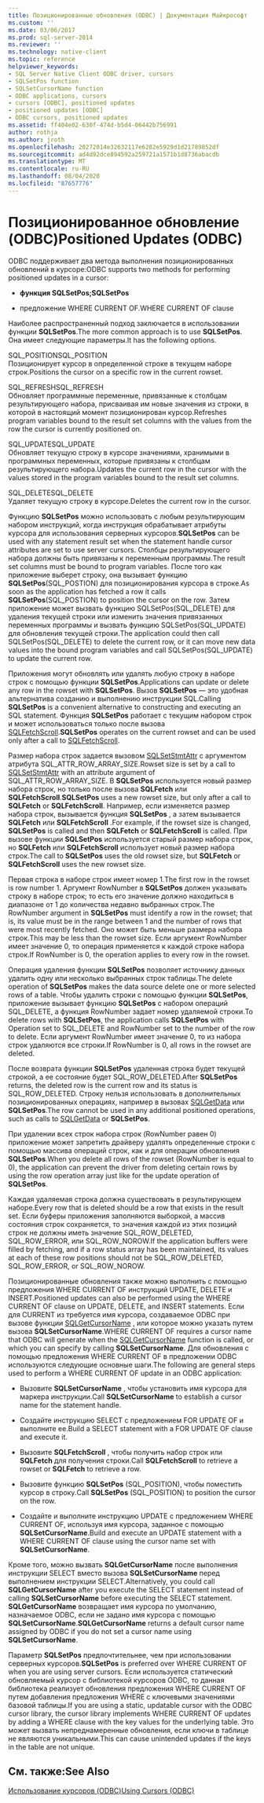 ```yaml
---
title: Позиционированные обновления (ODBC) | Документация Майкрософт
ms.custom: ''
ms.date: 03/06/2017
ms.prod: sql-server-2014
ms.reviewer: ''
ms.technology: native-client
ms.topic: reference
helpviewer_keywords:
- SQL Server Native Client ODBC driver, cursors
- SQLSetPos function
- SQLSetCursorName function
- ODBC applications, cursors
- cursors [ODBC], positioned updates
- positioned updates [ODBC]
- ODBC cursors, positioned updates
ms.assetid: ff404e02-630f-474d-b5d4-06442b756991
author: rothja
ms.author: jroth
ms.openlocfilehash: 20272014e32632117e6282e5929d1d21789852df
ms.sourcegitcommit: ad4d92dce894592a259721a1571b1d8736abacdb
ms.translationtype: MT
ms.contentlocale: ru-RU
ms.lasthandoff: 08/04/2020
ms.locfileid: "87657776"
---
```

# <a name="positioned-updates-odbc"></a><span data-ttu-id="61c22-102">Позиционированное обновление (ODBC)</span><span class="sxs-lookup"><span data-stu-id="61c22-102">Positioned Updates (ODBC)</span></span>
  <span data-ttu-id="61c22-103">ODBC поддерживает два метода выполнения позиционированных обновлений в курсоре:</span><span class="sxs-lookup"><span data-stu-id="61c22-103">ODBC supports two methods for performing positioned updates in a cursor:</span></span>  
  
-   <span data-ttu-id="61c22-104">**функция SQLSetPos;**</span><span class="sxs-lookup"><span data-stu-id="61c22-104">**SQLSetPos**</span></span>  
  
-   <span data-ttu-id="61c22-105">предложение WHERE CURRENT OF.</span><span class="sxs-lookup"><span data-stu-id="61c22-105">WHERE CURRENT OF clause</span></span>  
  
 <span data-ttu-id="61c22-106">Наиболее распространенный подход заключается в использовании функции **SQLSetPos**.</span><span class="sxs-lookup"><span data-stu-id="61c22-106">The more common approach is to use **SQLSetPos**.</span></span> <span data-ttu-id="61c22-107">Она имеет следующие параметры.</span><span class="sxs-lookup"><span data-stu-id="61c22-107">It has the following options.</span></span>  
  
 <span data-ttu-id="61c22-108">SQL_POSITION</span><span class="sxs-lookup"><span data-stu-id="61c22-108">SQL_POSITION</span></span>  
 <span data-ttu-id="61c22-109">Позиционирует курсор в определенной строке в текущем наборе строк.</span><span class="sxs-lookup"><span data-stu-id="61c22-109">Positions the cursor on a specific row in the current rowset.</span></span>  
  
 <span data-ttu-id="61c22-110">SQL_REFRESH</span><span class="sxs-lookup"><span data-stu-id="61c22-110">SQL_REFRESH</span></span>  
 <span data-ttu-id="61c22-111">Обновляет программные переменные, привязанные к столбцам результирующего набора, присваивая им новые значения из строки, в которой в настоящий момент позиционирован курсор.</span><span class="sxs-lookup"><span data-stu-id="61c22-111">Refreshes program variables bound to the result set columns with the values from the row the cursor is currently positioned on.</span></span>  
  
 <span data-ttu-id="61c22-112">SQL_UPDATE</span><span class="sxs-lookup"><span data-stu-id="61c22-112">SQL_UPDATE</span></span>  
 <span data-ttu-id="61c22-113">Обновляет текущую строку в курсоре значениями, хранимыми в программных переменных, которые привязаны к столбцам результирующего набора.</span><span class="sxs-lookup"><span data-stu-id="61c22-113">Updates the current row in the cursor with the values stored in the program variables bound to the result set columns.</span></span>  
  
 <span data-ttu-id="61c22-114">SQL_DELETE</span><span class="sxs-lookup"><span data-stu-id="61c22-114">SQL_DELETE</span></span>  
 <span data-ttu-id="61c22-115">Удаляет текущую строку в курсоре.</span><span class="sxs-lookup"><span data-stu-id="61c22-115">Deletes the current row in the cursor.</span></span>  
  
 <span data-ttu-id="61c22-116">Функцию **SQLSetPos** можно использовать с любым результирующим набором инструкций, когда инструкция обрабатывает атрибуты курсора для использования серверных курсоров.</span><span class="sxs-lookup"><span data-stu-id="61c22-116">**SQLSetPos** can be used with any statement result set when the statement handle cursor attributes are set to use server cursors.</span></span> <span data-ttu-id="61c22-117">Столбцы результирующего набора должны быть привязаны к переменным программы.</span><span class="sxs-lookup"><span data-stu-id="61c22-117">The result set columns must be bound to program variables.</span></span> <span data-ttu-id="61c22-118">После того как приложение выберет строку, она вызывает функцию **SQLSetPos**(SQL_POSTION) для позиционирования курсора в строке.</span><span class="sxs-lookup"><span data-stu-id="61c22-118">As soon as the application has fetched a row it calls **SQLSetPos**(SQL_POSTION) to position the cursor on the row.</span></span> <span data-ttu-id="61c22-119">Затем приложение может вызвать функцию SQLSetPos(SQL_DELETE) для удаления текущей строки или изменить значения привязанных переменных программы и вызвать функцию SQLSetPos(SQL_UPDATE) для обновления текущей строки.</span><span class="sxs-lookup"><span data-stu-id="61c22-119">The application could then call SQLSetPos(SQL_DELETE) to delete the current row, or it can move new data values into the bound program variables and call SQLSetPos(SQL_UPDATE) to update the current row.</span></span>  
  
 <span data-ttu-id="61c22-120">Приложения могут обновлять или удалять любую строку в наборе строк с помощью функции **SQLSetPos**.</span><span class="sxs-lookup"><span data-stu-id="61c22-120">Applications can update or delete any row in the rowset with **SQLSetPos**.</span></span> <span data-ttu-id="61c22-121">Вызов **SQLSetPos** — это удобная альтернатива созданию и выполнению инструкции SQL.</span><span class="sxs-lookup"><span data-stu-id="61c22-121">Calling **SQLSetPos** is a convenient alternative to constructing and executing an SQL statement.</span></span> <span data-ttu-id="61c22-122">Функция **SQLSetPos** работает с текущим набором строк и может использоваться только после вызова [SQLFetchScroll](../native-client-odbc-api/sqlfetchscroll.md).</span><span class="sxs-lookup"><span data-stu-id="61c22-122">**SQLSetPos** operates on the current rowset and can be used only after a call to [SQLFetchScroll](../native-client-odbc-api/sqlfetchscroll.md).</span></span>  
  
 <span data-ttu-id="61c22-123">Размер набора строк задается вызовом [SQLSetStmtAttr](../native-client-odbc-api/sqlsetstmtattr.md) с аргументом атрибута SQL_ATTR_ROW_ARRAY_SIZE.</span><span class="sxs-lookup"><span data-stu-id="61c22-123">Rowset size is set by a call to [SQLSetStmtAttr](../native-client-odbc-api/sqlsetstmtattr.md) with an attribute argument of SQL_ATTR_ROW_ARRAY_SIZE.</span></span> <span data-ttu-id="61c22-124">В **SQLSetPos** используется новый размер набора строк, но только после вызова **SQLFetch** или **SQLFetchScroll**.</span><span class="sxs-lookup"><span data-stu-id="61c22-124">**SQLSetPos** uses a new rowset size, but only after a call to **SQLFetch** or **SQLFetchScroll**.</span></span> <span data-ttu-id="61c22-125">Например, если изменяется размер набора строк, вызывается функция **SQLSetPos** , а затем вызывается **SQLFetch** или **SQLFetchScroll** .</span><span class="sxs-lookup"><span data-stu-id="61c22-125">For example, if the rowset size is changed, **SQLSetPos** is called and then **SQLFetch** or **SQLFetchScroll** is called.</span></span> <span data-ttu-id="61c22-126">При вызове функции **SQLSetPos** используется старый размер набора строк, но **SQLFetch** или **SQLFetchScroll** использует новый размер набора строк.</span><span class="sxs-lookup"><span data-stu-id="61c22-126">The call to **SQLSetPos** uses the old rowset size, but **SQLFetch** or **SQLFetchScroll** uses the new rowset size.</span></span>  
  
 <span data-ttu-id="61c22-127">Первая строка в наборе строк имеет номер 1.</span><span class="sxs-lookup"><span data-stu-id="61c22-127">The first row in the rowset is row number 1.</span></span> <span data-ttu-id="61c22-128">Аргумент RowNumber в **SQLSetPos** должен указывать строку в наборе строк; то есть его значение должно находиться в диапазоне от 1 до количества недавно выбранных строк.</span><span class="sxs-lookup"><span data-stu-id="61c22-128">The RowNumber argument in **SQLSetPos** must identify a row in the rowset; that is, its value must be in the range between 1 and the number of rows that were most recently fetched.</span></span> <span data-ttu-id="61c22-129">Оно может быть меньше размера набора строк.</span><span class="sxs-lookup"><span data-stu-id="61c22-129">This may be less than the rowset size.</span></span> <span data-ttu-id="61c22-130">Если аргумент RowNumber имеет значение 0, то операция применяется к каждой строке набора строк.</span><span class="sxs-lookup"><span data-stu-id="61c22-130">If RowNumber is 0, the operation applies to every row in the rowset.</span></span>  
  
 <span data-ttu-id="61c22-131">Операция удаления функции **SQLSetPos** позволяет источнику данных удалить одну или несколько выбранных строк таблицы.</span><span class="sxs-lookup"><span data-stu-id="61c22-131">The delete operation of **SQLSetPos** makes the data source delete one or more selected rows of a table.</span></span> <span data-ttu-id="61c22-132">Чтобы удалить строки с помощью функции **SQLSetPos**, приложение вызывает функцию **SQLSetPos** с набором операций SQL_DELETE, а функция RowNumber задает номер удаляемой строки.</span><span class="sxs-lookup"><span data-stu-id="61c22-132">To delete rows with **SQLSetPos**, the application calls **SQLSetPos** with Operation set to SQL_DELETE and RowNumber set to the number of the row to delete.</span></span> <span data-ttu-id="61c22-133">Если аргумент RowNumber имеет значение 0, то из набора строк удаляются все строки.</span><span class="sxs-lookup"><span data-stu-id="61c22-133">If RowNumber is 0, all rows in the rowset are deleted.</span></span>  
  
 <span data-ttu-id="61c22-134">После возврата функции **SQLSetPos** удаленная строка будет текущей строкой, а ее состояние будет SQL_ROW_DELETED.</span><span class="sxs-lookup"><span data-stu-id="61c22-134">After **SQLSetPos** returns, the deleted row is the current row and its status is SQL_ROW_DELETED.</span></span> <span data-ttu-id="61c22-135">Строку нельзя использовать в дополнительных позиционированных операциях, например в вызовах [SQLGetData](../native-client-odbc-api/sqlgetdata.md) или **SQLSetPos**.</span><span class="sxs-lookup"><span data-stu-id="61c22-135">The row cannot be used in any additional positioned operations, such as calls to [SQLGetData](../native-client-odbc-api/sqlgetdata.md) or **SQLSetPos**.</span></span>  
  
 <span data-ttu-id="61c22-136">При удалении всех строк набора строк (RowNumber равен 0) приложение может запретить драйверу удалять определенные строки с помощью массива операций строк, как и для операции обновления **SQLSetPos**.</span><span class="sxs-lookup"><span data-stu-id="61c22-136">When you delete all rows of the rowset (RowNumber is equal to 0), the application can prevent the driver from deleting certain rows by using the row operation array just like for the update operation of **SQLSetPos**.</span></span>  
  
 <span data-ttu-id="61c22-137">Каждая удаляемая строка должна существовать в результирующем наборе.</span><span class="sxs-lookup"><span data-stu-id="61c22-137">Every row that is deleted should be a row that exists in the result set.</span></span> <span data-ttu-id="61c22-138">Если буферы приложения заполняются выборкой, а массив состояния строк сохраняется, то значения каждой из этих позиций строк не должны иметь значение SQL_ROW_DELETED, SQL_ROW_ERROR, или SQL_ROW_NOROW.</span><span class="sxs-lookup"><span data-stu-id="61c22-138">If the application buffers were filled by fetching, and if a row status array has been maintained, its values at each of these row positions should not be SQL_ROW_DELETED, SQL_ROW_ERROR, or SQL_ROW_NOROW.</span></span>  
  
 <span data-ttu-id="61c22-139">Позиционированные обновления также можно выполнить с помощью предложения WHERE CURRENT OF инструкций UPDATE, DELETE и INSERT.</span><span class="sxs-lookup"><span data-stu-id="61c22-139">Positioned updates can also be performed using the WHERE CURRENT OF clause on UPDATE, DELETE, and INSERT statements.</span></span> <span data-ttu-id="61c22-140">Если для CURRENT из требуется имя курсора, создаваемое ODBC при вызове функции [SQLGetCursorName](../native-client-odbc-api/sqlgetcursorname.md) , или которое можно указать путем вызова **SQLSetCursorName**.</span><span class="sxs-lookup"><span data-stu-id="61c22-140">WHERE CURRENT OF requires a cursor name that ODBC will generate when the [SQLGetCursorName](../native-client-odbc-api/sqlgetcursorname.md) function is called, or which you can specify by calling **SQLSetCursorName**.</span></span> <span data-ttu-id="61c22-141">Для обновления с помощью предложения WHERE CURRENT OF в предложении ODBC используются следующие основные шаги.</span><span class="sxs-lookup"><span data-stu-id="61c22-141">The following are general steps used to perform a WHERE CURRENT OF update in an ODBC application:</span></span>  
  
-   <span data-ttu-id="61c22-142">Вызовите **SQLSetCursorName** , чтобы установить имя курсора для маркера инструкции.</span><span class="sxs-lookup"><span data-stu-id="61c22-142">Call **SQLSetCursorName** to establish a cursor name for the statement handle.</span></span>  
  
-   <span data-ttu-id="61c22-143">Создайте инструкцию SELECT с предложением FOR UPDATE OF и выполните ее.</span><span class="sxs-lookup"><span data-stu-id="61c22-143">Build a SELECT statement with a FOR UPDATE OF clause and execute it.</span></span>  
  
-   <span data-ttu-id="61c22-144">Вызовите **SQLFetchScroll** , чтобы получить набор строк или **SQLFetch** для получения строки.</span><span class="sxs-lookup"><span data-stu-id="61c22-144">Call **SQLFetchScroll** to retrieve a rowset or **SQLFetch** to retrieve a row.</span></span>  
  
-   <span data-ttu-id="61c22-145">Вызовите функцию **SQLSetPos** (SQL_POSITION), чтобы поместить курсор в строку.</span><span class="sxs-lookup"><span data-stu-id="61c22-145">Call **SQLSetPos** (SQL_POSITION) to position the cursor on the row.</span></span>  
  
-   <span data-ttu-id="61c22-146">Создайте и выполните инструкцию UPDATE с предложением WHERE CURRENT OF, используя имя курсора, заданное с помощью **SQLSetCursorName**.</span><span class="sxs-lookup"><span data-stu-id="61c22-146">Build and execute an UPDATE statement with a WHERE CURRENT OF clause using the cursor name set with **SQLSetCursorName**.</span></span>  
  
 <span data-ttu-id="61c22-147">Кроме того, можно вызвать **SQLGetCursorName** после выполнения инструкции SELECT вместо вызова **SQLSetCursorName** перед выполнением инструкции SELECT.</span><span class="sxs-lookup"><span data-stu-id="61c22-147">Alternatively, you could call **SQLGetCursorName** after you execute the SELECT statement instead of calling **SQLSetCursorName** before executing the SELECT statement.</span></span> <span data-ttu-id="61c22-148">**SQLGetCursorName** возвращает имя курсора по умолчанию, назначаемое ODBC, если не задано имя курсора с помощью **SQLSetCursorName**.</span><span class="sxs-lookup"><span data-stu-id="61c22-148">**SQLGetCursorName** returns a default cursor name assigned by ODBC if you do not set a cursor name using **SQLSetCursorName**.</span></span>  
  
 <span data-ttu-id="61c22-149">Параметр **SQLSetPos** предпочтительнее, чем при использовании серверных курсоров.</span><span class="sxs-lookup"><span data-stu-id="61c22-149">**SQLSetPos** is preferred over WHERE CURRENT OF when you are using server cursors.</span></span> <span data-ttu-id="61c22-150">Если используется статический обновляемый курсор с библиотекой курсоров ODBC, то данная библиотека реализует обновления предложения WHERE CURRENT OF путем добавления предложения WHERE с ключевыми значениями базовой таблицы.</span><span class="sxs-lookup"><span data-stu-id="61c22-150">If you are using a static, updatable cursor with the ODBC cursor library, the cursor library implements WHERE CURRENT OF updates by adding a WHERE clause with the key values for the underlying table.</span></span> <span data-ttu-id="61c22-151">Это может вызвать непреднамеренные обновления, если ключи в таблице не являются уникальными.</span><span class="sxs-lookup"><span data-stu-id="61c22-151">This can cause unintended updates if the keys in the table are not unique.</span></span>  
  
## <a name="see-also"></a><span data-ttu-id="61c22-152">См. также:</span><span class="sxs-lookup"><span data-stu-id="61c22-152">See Also</span></span>  
 [<span data-ttu-id="61c22-153">Использование курсоров &#40;ODBC&#41;</span><span class="sxs-lookup"><span data-stu-id="61c22-153">Using Cursors &#40;ODBC&#41;</span></span>](using-cursors-odbc.md)  
  
  
